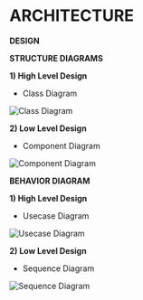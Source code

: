# ARCHITECTURE

**DESIGN**

**STRUCTURE DIAGRAMS**

**1) High Level Design**

* Class Diagram

![Class Diagram](https://user-images.githubusercontent.com/98836479/153355332-8d187171-d48e-49e5-a4b6-e286624b8136.PNG)


**2) Low Level Design**

* Component Diagram

![Component Diagram](https://user-images.githubusercontent.com/98836479/153358275-e0321768-7744-4f48-bdc1-71f44e9cd463.PNG)


**BEHAVIOR DIAGRAM**

**1) High Level Design**

* Usecase Diagram

![Usecase Diagram](https://user-images.githubusercontent.com/98836479/153364927-34217e43-73ec-4179-af4c-a6b4a48fd874.PNG)


**2) Low Level Design**

* Sequence Diagram

![Sequence Diagram](https://user-images.githubusercontent.com/98836479/153363021-89f13b99-2a23-4c81-9090-bf5260288a71.PNG)

